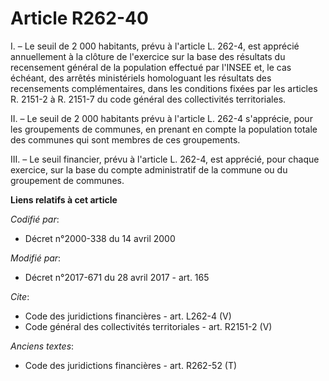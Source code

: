 # Article R262-40

I. – Le seuil de 2 000 habitants, prévu à l'article L. 262-4, est apprécié annuellement à la clôture de l'exercice sur la
base des résultats du recensement général de la population effectué par l'INSEE et, le cas échéant, des arrêtés ministériels
homologuant les résultats des recensements complémentaires, dans les conditions fixées par les articles R. 2151-2 à R. 2151-7
du code général des collectivités territoriales.

II. – Le seuil de 2 000 habitants prévu à l'article L. 262-4 s'apprécie, pour les groupements de communes, en prenant en
compte la population totale des communes qui sont membres de ces groupements.

III. – Le seuil financier, prévu à l'article L. 262-4, est apprécié, pour chaque exercice, sur la base du compte
administratif de la commune ou du groupement de communes.

**Liens relatifs à cet article**

_Codifié par_:

  - Décret n°2000-338 du 14 avril 2000

_Modifié par_:

  - Décret n°2017-671 du 28 avril 2017 - art. 165

_Cite_:

  - Code des juridictions financières - art. L262-4 (V)
  - Code général des collectivités territoriales - art. R2151-2 (V)

_Anciens textes_:

  - Code des juridictions financières - art. R262-52 (T)
